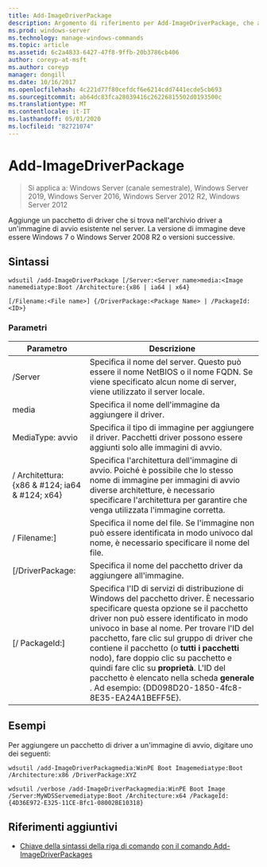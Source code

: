 ```yaml
---
title: Add-ImageDriverPackage
description: Argomento di riferimento per Add-ImageDriverPackage, che aggiunge un pacchetto driver presente nell'archivio driver a un'immagine di avvio esistente sul server.
ms.prod: windows-server
ms.technology: manage-windows-commands
ms.topic: article
ms.assetid: 6c2a4833-6427-47f8-9ffb-20b3786cb406
author: coreyp-at-msft
ms.author: coreyp
manager: dongill
ms.date: 10/16/2017
ms.openlocfilehash: 4c221d77f80cefdcf6e6214cdd7441ecde5cb693
ms.sourcegitcommit: ab64dc83fca28039416c26226815502d0193500c
ms.translationtype: MT
ms.contentlocale: it-IT
ms.lasthandoff: 05/01/2020
ms.locfileid: "82721074"
---
```

# <a name="add-imagedriverpackage"></a>Add-ImageDriverPackage

> Si applica a: Windows Server (canale semestrale), Windows Server 2019, Windows Server 2016, Windows Server 2012 R2, Windows Server 2012

Aggiunge un pacchetto di driver che si trova nell'archivio driver a un'immagine di avvio esistente nel server. La versione di immagine deve essere Windows 7 o Windows Server 2008 R2 o versioni successive.

## <a name="syntax"></a>Sintassi
```
wdsutil /add-ImageDriverPackage [/Server:<Server name>media:<Image namemediatype:Boot /Architecture:{x86 | ia64 | x64} 
```
```
[/Filename:<File name>] {/DriverPackage:<Package Name> | /PackageId:<ID>}
```
### <a name="parameters"></a>Parametri

|                 Parametro                  |                                                                                                                                                                                                            Descrizione                                                                                                                                                                                                             |
|--------------------------------------------|------------------------------------------------------------------------------------------------------------------------------------------------------------------------------------------------------------------------------------------------------------------------------------------------------------------------------------------------------------------------------------------------------------------------------------|
|           /Server<Server name>           |                                                                                                                                               Specifica il nome del server. Questo può essere il nome NetBIOS o il nome FQDN. Se viene specificato alcun nome di server, viene utilizzato il server locale.                                                                                                                                                |
|             media<Image name>             |                                                                                                                                                                                       Specifica il nome dell'immagine da aggiungere il driver.                                                                                                                                                                                        |
|               MediaType: avvio               |                                                                                                                                                                Specifica il tipo di immagine per aggiungere il driver. Pacchetti driver possono essere aggiunti solo alle immagini di avvio.                                                                                                                                                                 |
| / Architettura: {x86 & #124; ia64 & #124; x64} |                                                                                                       Specifica l'architettura dell'immagine di avvio. Poiché è possibile che lo stesso nome di immagine per immagini di avvio diverse architetture, è necessario specificare l'architettura per garantire che venga utilizzata l'immagine corretta.                                                                                                        |
|           / Filename:<File name>]           |                                                                                                                                                        Specifica il nome del file. Se l'immagine non può essere identificata in modo univoco dal nome, è necessario specificare il nome del file.                                                                                                                                                        |
|           [/DriverPackage:<Name>           |                                                                                                                                                                                   Specifica il nome del pacchetto driver da aggiungere all'immagine.                                                                                                                                                                                    |
|             [/ PackageId:<ID>]              | Specifica l'ID di servizi di distribuzione di Windows del pacchetto driver. È necessario specificare questa opzione se il pacchetto driver non può essere identificato in modo univoco in base al nome. Per trovare l'ID del pacchetto, fare clic sul gruppo di driver che contiene il pacchetto (o **tutti i pacchetti** nodo), fare doppio clic su pacchetto e quindi fare clic su **proprietà**. L'ID del pacchetto è elencato nella scheda **generale** . Ad esempio: {DD098D20-1850-4fc8-8E35-EA24A1BEFF5E}. |

## <a name="examples"></a>Esempi
Per aggiungere un pacchetto di driver a un'immagine di avvio, digitare uno dei seguenti:
```
wdsutil /add-ImageDriverPackagmedia:WinPE Boot Imagemediatype:Boot /Architecture:x86 /DriverPackage:XYZ
```
```
wdsutil /verbose /add-ImageDriverPackagmedia:WinPE Boot Image /Server:MyWDSServemediatype:Boot /Architecture:x64 /PackageId:{4D36E972-E325-11CE-Bfc1-08002BE10318}
```
## <a name="additional-references"></a>Riferimenti aggiuntivi
- [Chiave della sintassi della riga di comando](command-line-syntax-key.md)
[con il comando Add-ImageDriverPackages](using-the-add-imagedriverpackages-command.md)
